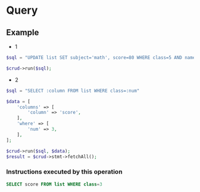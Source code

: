 # Query

## Example

- 1

```php
$sql = "UPDATE list SET subject='math', score=80 WHERE class=5 AND name='michael'"

$crud->run($sql);
```

- 2

```php
$sql = "SELECT :column FROM list WHERE class=:num"

$data = [
    'columns' => [
        'column' => 'score',
    ],
    'where' => [
        'num' => 3,
    ],
];

$crud->run($sql, $data);
$result = $crud->stmt->fetchAll();
```

### Instructions executed by this operation

```sql
SELECT score FROM list WHERE class=3
```